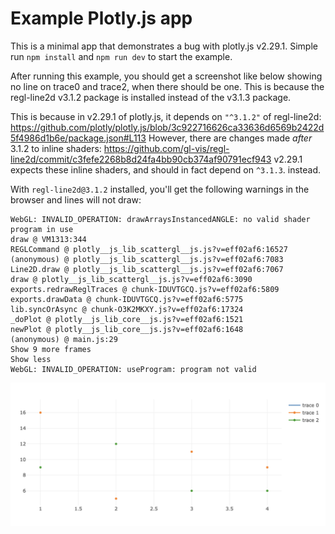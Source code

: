 # Example Plotly.js app

This is a minimal app that demonstrates a bug with plotly.js v2.29.1. Simple run `npm install` and `npm run dev` to start the example.

After running this example, you should get a screenshot like below showing no line on trace0 and trace2, when there should be one. This is because the regl-line2d v3.1.2 package is installed instead of the v3.1.3 package.

This is because in v2.29.1 of plotly.js, it depends on `"^3.1.2"` of regl-line2d: https://github.com/plotly/plotly.js/blob/3c922716626ca33636d6569b2422d5f4986d1b6e/package.json#L113
However, there are changes made _after_ 3.1.2 to inline shaders: https://github.com/gl-vis/regl-line2d/commit/c3fefe2268b8d24fa4bb90cb374af90791ecf943
v2.29.1 expects these inline shaders, and should in fact depend on `^3.1.3`. instead.

With `regl-line2d@3.1.2` installed, you'll get the following warnings in the browser and lines will not draw:

```
WebGL: INVALID_OPERATION: drawArraysInstancedANGLE: no valid shader program in use
draw @ VM1313:344
REGLCommand @ plotly__js_lib_scattergl__js.js?v=eff02af6:16527
(anonymous) @ plotly__js_lib_scattergl__js.js?v=eff02af6:7083
Line2D.draw @ plotly__js_lib_scattergl__js.js?v=eff02af6:7067
draw @ plotly__js_lib_scattergl__js.js?v=eff02af6:3090
exports.redrawReglTraces @ chunk-IDUVTGCQ.js?v=eff02af6:5809
exports.drawData @ chunk-IDUVTGCQ.js?v=eff02af6:5775
lib.syncOrAsync @ chunk-O3K2MKXY.js?v=eff02af6:17324
_doPlot @ plotly__js_lib_core__js.js?v=eff02af6:1521
newPlot @ plotly__js_lib_core__js.js?v=eff02af6:1648
(anonymous) @ main.js:29
Show 9 more frames
Show less
WebGL: INVALID_OPERATION: useProgram: program not valid
```

![trace0 and trace2 should have lines](image.png)
